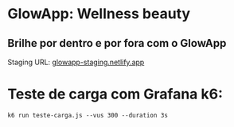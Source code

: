 # GlowApp: Wellness beauty
## Brilhe por dentro e por fora com o GlowApp
Staging URL: [glowapp-staging.netlify.app](https://glowapp-staging.netlify.app/)

# Teste de carga com Grafana k6:

`k6 run teste-carga.js --vus 300 --duration 3s`
